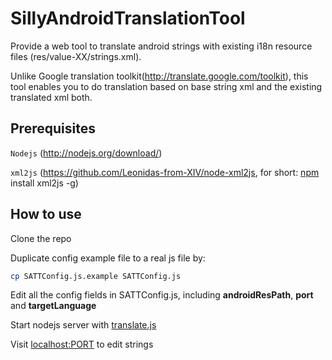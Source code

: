 SillyAndroidTranslationTool
===========================

Provide a web tool to translate android strings with existing i18n resource files (res/value-XX/strings.xml).

Unlike Google translation toolkit(http://translate.google.com/toolkit), this tool enables you to do translation based on base string xml and the existing translated xml both.

Prerequisites
----------------------------
`Nodejs` (http://nodejs.org/download/)

`xml2js` (https://github.com/Leonidas-from-XIV/node-xml2js, for short: [npm](http://npmjs.org) install xml2js -g)

How to use
----------
Clone the repo

Duplicate config example file to a real js file by:
```bash
cp SATTConfig.js.example SATTConfig.js
```

Edit all the config fields in SATTConfig.js, including **androidResPath**, **port** and **targetLanguage**

Start nodejs server with [translate.js](/translate.js)

Visit [localhost:PORT](http://localhost:PORT) to edit strings
